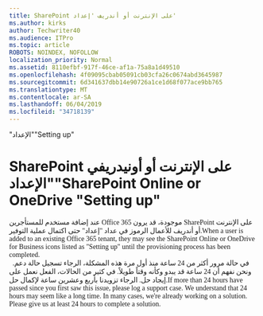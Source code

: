 ```yaml
---
title: SharePoint على الإنترنت أو أندريف 'إعداد'
ms.author: kirks
author: Techwriter40
ms.audience: ITPro
ms.topic: article
ROBOTS: NOINDEX, NOFOLLOW
localization_priority: Normal
ms.assetid: 8110efbf-917f-46ce-af1a-75a8a1d49510
ms.openlocfilehash: 4f09095cbab05091cb03cfa26c0674abd3645987
ms.sourcegitcommit: 6d341637dbb14e90726a1ce1d68f077ace9bb765
ms.translationtype: MT
ms.contentlocale: ar-SA
ms.lasthandoff: 06/04/2019
ms.locfileid: "34718139"
---
```

<span data-ttu-id="58788-102">"الإعداد"</span><span class="sxs-lookup"><span data-stu-id="58788-102">"Setting up"</span></span>

# <a name="sharepoint-online-or-onedrive-setting-up"></a><span data-ttu-id="58788-103">SharePoint على الإنترنت أو أونيدريفي "الإعداد"</span><span class="sxs-lookup"><span data-stu-id="58788-103">SharePoint Online or OneDrive "Setting up"</span></span>

<p style="margin: 0px;"><span data-ttu-id="58788-104"><span style="font-family: Calibri;">عند إضافة مستخدم للمستأجرين Office 365 موجودة، قد يرون SharePoint على الإنترنت أو أندريف للأعمال الرموز في عداد "إعداد" حتى اكتمال عملية التوفير.</span></span><span class="sxs-lookup"><span data-stu-id="58788-104"><span style="font-family: Calibri;">When a user is added to an existing Office 365 tenant, they may see the SharePoint Online or OneDrive for Business icons listed as "Setting up" until the provisioning process has been completed.</span></span></span></p>  <p style="margin: 0px;"><span data-ttu-id="58788-105"><span style="font-family: Calibri;">في حالة مرور أكثر من 24 ساعة منذ أول مرة هذه المشكلة، الرجاء تسجيل حالة دعم. &nbsp; </span> <span style="font-family: Calibri;">ونحن نفهم أن 24 ساعة قد يبدو وكأنه وقتاً طويلاً. في كثير من الحالات، الفعل نعمل على إيجاد حل. الرجاء تزويدنا بأربع وعشرين ساعة لإكمال حل.</span></span><span class="sxs-lookup"><span data-stu-id="58788-105"><span style="font-family: Calibri;">If more than 24 hours have passed since you first saw this issue, please log a support case.&nbsp;</span><span style="font-family: Calibri;">We understand that 24 hours may seem like a long time. In many cases, we're already working on a solution. Please give us at least 24 hours to complete a solution.</span></span></span></p>

